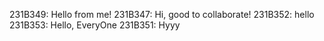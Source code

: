 231B349: Hello from me!
231B347: Hi, good to collaborate!
231B352: hello
231B353: Hello, EveryOne
231B351: Hyyy

